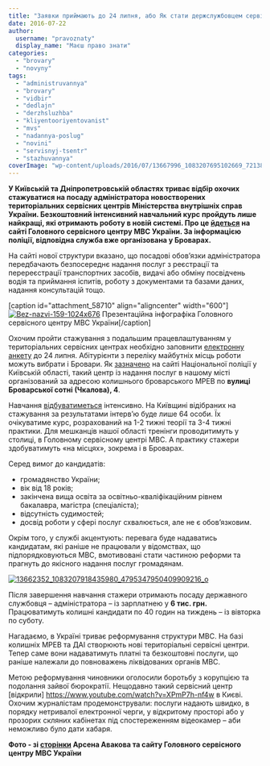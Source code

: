 ```yaml
---
title: "Заявки приймають до 24 липня, або Як стати держслужбовцем сервісного центру МВС у Броварах"
date: 2016-07-22
author: 
  username: "pravoznaty"
  display_name: "Маєш право знати"
categories: 
  - "brovary"
  - "novyny"
tags: 
  - "administruvannya"
  - "brovary"
  - "vidbir"
  - "dedlajn"
  - "derzhsluzhba"
  - "kliyentooriyentovanist"
  - "mvs"
  - "nadannya-poslug"
  - "novini"
  - "servisnyj-tsentr"
  - "stazhuvannya"
coverImage: "wp-content/uploads/2016/07/13667996_1083207695102669_7213828275872860519_o.jpg"
---
```


**У Київській та Дніпропетровській областях триває відбір охочих стажуватися на посаду адміністратора новостворених територіальних сервісних центрів Міністерства внутрішніх справ України. Безкоштовний інтенсивний навчальний курс пройдуть лише найкращі, які отримають роботу в новій системі. Про це [йдеться](https://hsc.gov.ua/2016/07/14/mvs-ogoloshuye-nabir-na-stazhuvannya-v-servisnih-tsentrah-mvs/) на сайті Головного сервісного центру МВС України. За інформацією поліції, відповідна служба вже організована у Броварах.**

На сайті нової структури вказано, що посадові обов’язки адміністратора передбачають безпосереднє надання послуг з реєстрації та перереєстрації транспортних засобів, видачі або обміну посвідчень водія та приймання іспитів, роботу з документами та базами даних, надання консультацій тощо.

\[caption id="attachment\_58710" align="aligncenter" width="600"\][![Bez-nazvi-159-1024x676](https://mpz.brovary.org/wp-content/uploads/2016/07/Bez-nazvi-159-1024x676.png)](https://mpz.brovary.org/wp-content/uploads/2016/07/Bez-nazvi-159-1024x676.png) Презентаційна інфографіка Головного сервісного центру МВС України\[/caption\]

Охочим пройти стажування з подальшим працевлаштуванням у територіальних сервісних центрах необхідно заповнити [електронну анкету](https://docs.google.com/forms/d/e/1FAIpQLSeKr3fvA3SZ2HonLeJoPtV5A0s4VHHpx6dFAibxjXBDVvszgw/viewform?c=0&w=1) до 24 липня. Абітурієнти з переліку майбутніх місць роботи можуть вибрати і Бровари. Як [зазначено](https://www.kv.npu.gov.ua/uk/publish/article/81664) на сайті Національної поліції у Київській області, такий центр із надання послуг в нашому місті організований за адресою колишнього броварського МРЕВ по **вулиці Броварської сотні (Чкалова), 4**.

Навчання [відбуватиметься](https://hsc.gov.ua/wp-content/uploads/2016/07/tablitsa_daty_Dnepr-Kiev.pdf) інтенсивно. На Київщині відібраних на стажування за результатами інтерв’ю буде лише 64 особи. Їх очікуватиме курс, розрахований на 1-2 тижні теорії та 3-4 тижні практики. Для мешканців нашої області тренінги проводитимуть у столиці, в Головному сервісному центрі МВС. А практику стажери здобуватимуть «на місцях», зокрема і в Броварах.

Серед вимог до кандидатів:

- громадянство України;
- вік від 18 років;
- закінчена вища освіта за освітньо-кваліфікаційним рівнем бакалавра, магістра (спеціаліста);
- відсутність судимостей;
- досвід роботи у сфері послуг схвалюється, але не є обов’язковим.

Окрім того, у службі акцентують: перевага буде надаватись  кандидатам, які раніше не працювали у відомствах, що підпорядковуються МВС, вмотивовані стати частиною реформи та прагнуть до якісного надання послуг громадянам.

[![13662352_1083207918435980_4795347950409909216_o](https://mpz.brovary.org/wp-content/uploads/2016/07/13662352_1083207918435980_4795347950409909216_o.jpg)](https://mpz.brovary.org/wp-content/uploads/2016/07/13662352_1083207918435980_4795347950409909216_o.jpg)

Після завершення навчання стажери отримають посаду державного службовця – адміністратора – із зарплатнею у **6 тис. грн.** Працюватимуть колишні кандидати по 40 годин на тиждень – із вівторка по суботу.

Нагадаємо, в Україні триває реформування структури МВС. На базі колишніх МРЕВ та ДАІ створюють нові територіальні сервісні центри. Тепер саме вони надаватимуть платні та безкоштовні послуги, що раніше належали до повноважень ліквідованих органів МВС.

Метою реформування чиновники оголосили боротьбу з корупцією та подолання зайвої бюрократії. Нещодавно такий сервісний центр [відкрили] https://www.youtube.com/watch?v=XPmP7h-nf4w  в Києві. Охочим журналістам продемонстрували: послуги надають швидко, в порядку нетривалої електронної черги, у відкритому просторі або у прозорих скляних кабінетах під спостереженням відеокамер – аби неможливо було дати хабаря.

**Фото - зі [сторінки](https://www.facebook.com/arsen.avakov.1/posts/1083209258435846) Арсена Авакова та сайту Головного сервісного центру МВС України**
